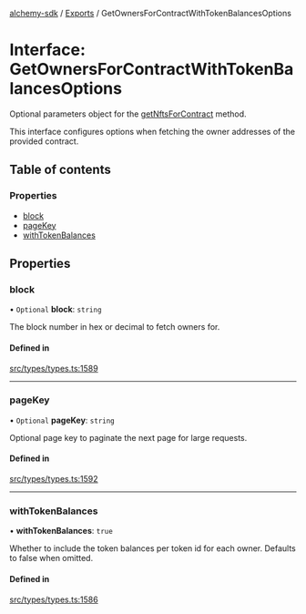 [alchemy-sdk](../README.md) / [Exports](../modules.md) / GetOwnersForContractWithTokenBalancesOptions

# Interface: GetOwnersForContractWithTokenBalancesOptions

Optional parameters object for the [getNftsForContract](../classes/NftNamespace.md#getnftsforcontract) method.

This interface configures options when fetching the owner addresses of the
provided contract.

## Table of contents

### Properties

- [block](GetOwnersForContractWithTokenBalancesOptions.md#block)
- [pageKey](GetOwnersForContractWithTokenBalancesOptions.md#pagekey)
- [withTokenBalances](GetOwnersForContractWithTokenBalancesOptions.md#withtokenbalances)

## Properties

### block

• `Optional` **block**: `string`

The block number in hex or decimal to fetch owners for.

#### Defined in

[src/types/types.ts:1589](https://github.com/alchemyplatform/alchemy-sdk-js/blob/340ad5a/src/types/types.ts#L1589)

___

### pageKey

• `Optional` **pageKey**: `string`

Optional page key to paginate the next page for large requests.

#### Defined in

[src/types/types.ts:1592](https://github.com/alchemyplatform/alchemy-sdk-js/blob/340ad5a/src/types/types.ts#L1592)

___

### withTokenBalances

• **withTokenBalances**: ``true``

Whether to include the token balances per token id for each owner. Defaults
to false when omitted.

#### Defined in

[src/types/types.ts:1586](https://github.com/alchemyplatform/alchemy-sdk-js/blob/340ad5a/src/types/types.ts#L1586)
